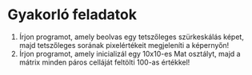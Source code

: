 # Gyakorló feladatok

1. Írjon programot, amely beolvas egy tetszőleges szürkeskálás képet, majd tetszőleges sorának pixelértékeit megjeleníti a képernyőn!
2. Írjon programot, amely inicializál egy 10x10-es Mat osztályt, majd a mátrix minden páros celláját feltölti 100-as értékkel!
